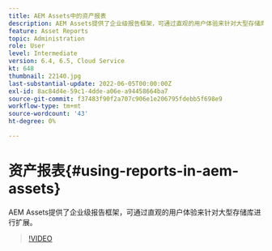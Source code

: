 ```yaml
---
title: AEM Assets中的资产报表
description: AEM Assets提供了企业级报告框架，可通过直观的用户体验来针对大型存储库进行扩展。
feature: Asset Reports
topic: Administration
role: User
level: Intermediate
version: 6.4, 6.5, Cloud Service
kt: 648
thumbnail: 22140.jpg
last-substantial-update: 2022-06-05T00:00:00Z
exl-id: 8ac84d4e-59c1-4dde-a06e-a94458664ba7
source-git-commit: f37483f90f2a707c906e1e206795fdebb5f698e9
workflow-type: tm+mt
source-wordcount: '43'
ht-degree: 0%

---
```


# 资产报表{#using-reports-in-aem-assets}

AEM Assets提供了企业级报告框架，可通过直观的用户体验来针对大型存储库进行扩展。

>[!VIDEO](https://video.tv.adobe.com/v/22140/?quality=12&learn=on)
